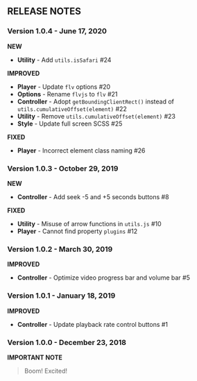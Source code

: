 ## RELEASE NOTES

### Version 1.0.4 - June 17, 2020

**NEW**
- **Utility** - Add `utils.isSafari` #24

**IMPROVED**
- **Player** - Update `flv` options #20
- **Options** - Rename `flvjs` to `flv` #21
- **Controller** - Adopt `getBoundingClientRect()` instead of `utils.cumulativeOffset(element)` #22
- **Utility** - Remove `utils.cumulativeOffset(element)` #23
- **Style** - Update full screen SCSS #25

**FIXED**
- **Player** - Incorrect element class naming #26

### Version 1.0.3 - October 29, 2019

**NEW**
- **Controller** - Add seek -5 and +5 seconds buttons #8

**FIXED**
- **Utility** - Misuse of arrow functions in `utils.js` #10
- **Player** - Cannot find property `plugins` #12

### Version 1.0.2 - March 30, 2019

**IMPROVED**
- **Controller** - Optimize video progress bar and volume bar #5

### Version 1.0.1 - January 18, 2019

**IMPROVED**
- **Controller** - Update playback rate control buttons #1

### Version 1.0.0 - December 23, 2018

**IMPORTANT NOTE**
> Boom! Excited!
